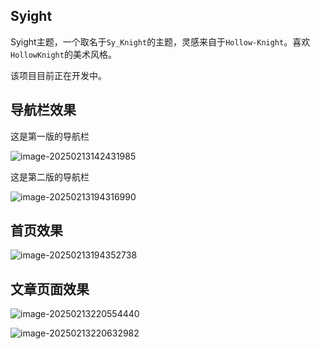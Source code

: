 ## Syight

Syight主题，一个取名于`Sy_Knight`的主题，灵感来自于`Hollow-Knight`。喜欢`HollowKnight`的美术风格。

该项目目前正在开发中。

## 导航栏效果

这是第一版的导航栏

![image-20250213142431985](https://ccccooh.oss-cn-hangzhou.aliyuncs.com/img/202502131533272.png)

这是第二版的导航栏

![image-20250213194316990](https://ccccooh.oss-cn-hangzhou.aliyuncs.com/img/202502131943953.png)

## 首页效果

![image-20250213194352738](https://ccccooh.oss-cn-hangzhou.aliyuncs.com/img/202502131943844.png)

## 文章页面效果

![image-20250213220554440](https://ccccooh.oss-cn-hangzhou.aliyuncs.com/img/202502132205602.png)

![image-20250213220632982](https://ccccooh.oss-cn-hangzhou.aliyuncs.com/img/202502132206091.png)